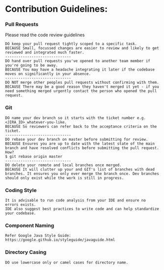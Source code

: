 # Contribution Guidelines:

### Pull Requests

Please read the code review guidelines

    DO keep your pull request tightly scoped to a specific task.
    BECAUSE Small, focussed changes are easier to review and likely to get reviewed and integrated much faster.
    ------------------------------
    DO hand over pull requests you've opened to another team member if you're going to be away.
    BECAUSE You may have a headache integrating it later if the codebase moves on significantly in your absence.
    ------------------------------
    DO NOT merge other peoples pull requests without confirming with them.
    BECAUSE There may be a good reason they haven't merged it yet - if you need something merged urgently contact the person who opened the pull request.

### Git

    DO name your dev branch so it starts with the ticket number e.g. <JIRA_ID>_whatever-you-like. 
    BECAUSE So reviewers can refer back to the acceptance criteria on the ticket.
    ------------------------------
    DO rebase your dev branch on master before submitting for review.
    BECAUSE Ensures you are up to date with the latest state of the main branch and have resolved conflicts before submitting the pull request.
    How? 
    $ git rebase origin master
    ------------------------------
    DO delete your remote and local branches once merged.
    BECAUSE It will clutter up your and GIT's list of branches with dead branches. It ensures you only ever merge the branch once. Dev branches should only exist while the work is still in progress.

### Coding Style

    It is advisable to run code analysis from your IDE and ensure no errors exists.
    IDE also suggest best practices to write code and can help standardize your codebase. 

### Component Naming

    Refer Google Java Style Guide: 
    https://google.github.io/styleguide/javaguide.html

### Directory Casing

    DO use lowercase only or camel cases for directory name.
